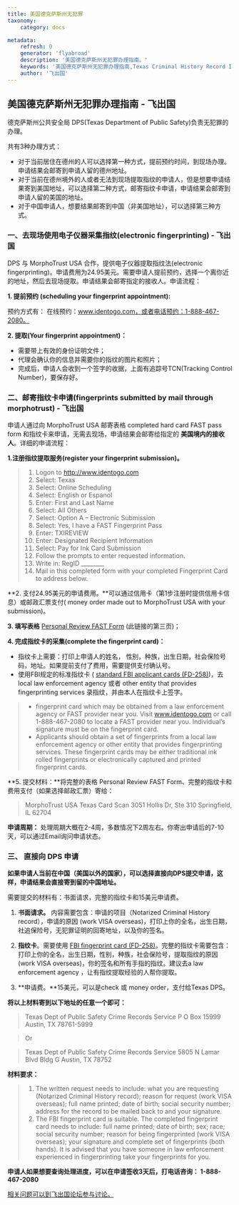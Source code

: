 ```yaml
---
title: 美国德克萨斯州无犯罪
taxonomy:
    category: docs

metadata:
    refresh: 0
    generator: 'flyabroad'
    description: '美国德克萨斯州无犯罪办理指南。'
    keywords: '美国德克萨斯州无犯罪办理指南,Texas Criminal History Record Information (CHRI)'
    author: '飞出国'
---
```


## 美国德克萨斯州无犯罪办理指南 - 飞出国 ##

德克萨斯州公共安全局 DPS(Texas Department of Public Safety)负责无犯罪的办理。

共有3种办理方式：

-  对于当前居住在德州的人可以选择第一种方式，提前预约时间，到现场办理。申请结果会邮寄到申请人留的德州地址。
- 对于当前在德州境外的人或者无法到现场提取指纹的申请人，但是想要申请结果寄到美国地址，可以选择第二种方式，邮寄指纹卡申请，申请结果会邮寄到申请人留的美国的地址。
- 对于中国申请人，想要结果邮寄到中国（非美国地址），可以选择第三种方式。


### 一、去现场使用电子仪器采集指纹(electronic fingerprinting) - 飞出国 ###

DPS 与  MorphoTrust USA 合作，提供电子仪器提取指纹法(electronic fingerprinting)。申请费用为24.95美元。需要申请人提前预约，选择一个离你近的地址，然后去现场提取。申请结果会邮寄指定的接收人。申请流程：

**1. 提前预约 (scheduling your fingerprint appointment):**

预约方式有： 在线预约：www.identogo.com，或者电话预约：1-888-467-2080。

**2. 提取(Your fingerprint appointment)：**

   - 需要带上有效的身份证明文件；
   - 代理会确认你的信息并需要你的指纹的图片和照片；
   - 完成后，申请人会收到一个签字的收据，上面有追踪号TCN(Tracking Control Number)，要保存好。

### 二、邮寄指纹卡申请(fingerprints submitted by mail through morphotrust) - 飞出国 ###

申请人通过向 MorphoTrust USA 邮寄表格 completed hard card FAST pass form 和指纹卡来申请，无需去现场，申请结果会邮寄给指定的 **美国境内的接收人**。详细的申请流程：

**1.注册指纹提取服务(register your fingerprint submission)。**
 
> 1. Logon to http://www.identogo.com
> 2. Select: Texas
> 3. Select: Online Scheduling
> 4. Select: English or Espanol
> 5. Enter: First and Last Name
> 6. Select: All Others
> 7. Select: Option A – Electronic Submission
> 8. Select: Yes, I have a FAST Fingerprint Pass
> 9. Enter: TXIREVIEW
> 10. Enter: Designated Recipient Information
> 11. Select: Pay for Ink Card Submission
> 12. Follow the prompts to enter requested information.
> 13. Write in: RegID ________
> 14. Mail in this completed form with your completed Fingerprint Card to address below.
 
**2. 支付24.95美元的申请费用。**可以通过信用卡（第1步注册时提供信用卡信息）或邮政汇票支付( money order made out to MorphoTrust USA with your submission)。

**3. 填写表格** [Personal Review FAST Form](http://www.txdps.state.tx.us/internetforms/Forms/CR-63.pdf) (此链接的第三页)；

**4. 完成指纹卡的采集(complete the fingerprint card)：**

  - 指纹卡上需要：打印上申请人的姓名， 性别，种族，出生日期，社会保险号码，地址。如果提前支付了费用，需要提供支付确认号。
  - 使用FBI规定的标准指纹卡 ( [standard FBI applicant cards (FD-258)](https://www.fbi.gov/about-us/cjis/identity-history-summary-checks/fd-258-1))，去 local law enforcement agency  或者 other entity that provides fingerprinting services 录指纹，并由本人在指纹卡上签字。
  > -  fingerprint card which may be obtained from a law enforcement agency or FAST provider near you. Visit www.identogo.com or call 1-888-467-2080 to locate a FAST provider near you. Individual’s signature must be on the fingerprint card.
  >-  Applicants should obtain a set of fingerprints from a local law enforcement agency or other entity that provides fingerprinting services. These fingerprint cards may be either traditional ink rolled fingerprints or electronically captured and printed fingerprint cards. 

**5. 提交材料：**将完整的表格 Personal Review FAST Form、完整的指纹卡和费用支付（如果选择邮政汇票）寄给：

> MorphoTrust USA
> Texas Card Scan
> 3051 Hollis Dr, Ste 310
> Springfield, IL 62704

**申请周期：** 处理周期大概在2-4周，多数情况下2周左右。你寄出申请后的7-10天，可以通过Email询问申请状态。

### 三、 直接向 DPS 申请 ###

**如果申请人当前在中国（美国以外的国家），可以选择直接向DPS提交申请，这样，申请结果会直接寄到留的中国地址。**

需要提交的材料有：书面请求，完整的指纹卡和15美元申请费。

1. **书面请求。** 内容需要包含：申请的项目（Notarized Criminal History record），申请的原因 (work VISA overseas)，打印上你的全名，出生日期，社追保险号，无犯罪证明的回寄地址，以及你的签名。

2. **指纹卡**。需要使用 [FBI fingerprint card (FD-258)](https://www.fbi.gov/about-us/cjis/identity-history-summary-checks/fd-258-1)。完整的指纹卡需要包含：打印上你的全名，出生日期，性别，种族，社会保险号，提取指纹的原因 (work VISA overseas)，你的签名和所有手指的指纹。建议去a law enforcement agency ，让有指纹提取经验的人帮你提取。

3. **申请费。**15美元，可以是check 或 money order，支付给Texas DPS。

**将以上材料寄到以下地址的任意一个即可：**

> Texas Dept of Public Safety
> Crime Records Service
> P O Box 15999
> Austin, TX 78761-5999

> Or

> Texas Dept of Public Safety
> Crime Records Service
> 5805 N Lamar Blvd Bldg G
> Austin, TX 78752

**材料要求：**

> 1. The written request needs to include: what you are requesting (Notarized Criminal History record); reason for request (work VISA overseas); full name printed; date of birth; social security number; address for the record to be mailed back to and your signature.
>2. The FBI fingerprint card is suitable. The completed fingerprint card needs to include: full name printed; date of birth; sex; race; social security number; reason for being fingerprinted (work VISA overseas); your signature and complete set of fingerprints (both hands). It is advised that you have someone in law enforcement experienced in fingerprinting take your fingerprints for you.


**申请人如果想要查询处理进度，可以在申请签收3天后，打电话咨询：  1-888-467-2080**

[相关问题可以到飞出国论坛参与讨论。](http://bbs.fcgvisa.com/t/5289?target=_blank)